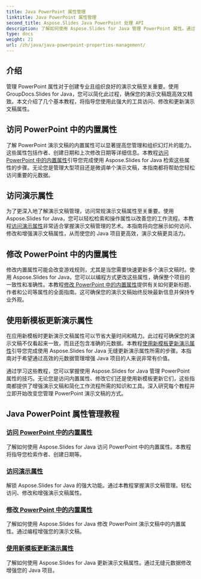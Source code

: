 ```yaml
---
title: Java PowerPoint 属性管理
linktitle: Java PowerPoint 属性管理
second_title: Aspose.Slides Java PowerPoint 处理 API
description: 了解如何使用 Aspose.Slides for Java 管理 PowerPoint 属性。通过我们全面的教程轻松访问、修改和更新属性。
type: docs
weight: 21
url: /zh/java/java-powerpoint-properties-management/
---
```


## 介绍

管理 PowerPoint 属性对于创建专业且组织良好的演示文稿至关重要。使用 GroupDocs.Slides for Java，您可以简化此过程，确保您的演示文稿既高效又精致。本文介绍了几个基本教程，将指导您使用此强大的工具访问、修改和更新演示文稿属性。

## 访问 PowerPoint 中的内置属性

了解 PowerPoint 演示文稿的内置属性可以显著提高您管理和组织幻灯片的能力。这些属性包括作者、创建日期和上次修改日期等详细信息。本教程[访问 PowerPoint 中的内置属性](./access-built-in-properties-powerpoint/)引导您完成使用 Aspose.Slides for Java 检索这些属性的步骤。无论您是管理大型项目还是微调单个演示文稿，本指南都将帮助您轻松访问重要的元数据。

## 访问演示属性

为了更深入地了解演示文稿管理，访问常规演示文稿属性至关重要。使用 Aspose.Slides for Java，您可以轻松检索和操作属性以改善您的工作流程。本教程[访问演示属性](./access-presentation-properties/)非常适合掌握演示文稿管理的艺术。本指南将向您展示如何访问、修改和增强演示文稿属性，从而使您的 Java 项目更高效，演示文稿更具活力。

## 修改 PowerPoint 中的内置属性

修改内置属性可能会改变游戏规则，尤其是当您需要快速更新多个演示文稿时。使用 Aspose.Slides for Java，您可以以编程方式更改这些属性，确保整个项目的一致性和准确性。本教程[修改 PowerPoint 中的内置属性](./modify-built-in-properties-powerpoint/)提供有关如何更新标题、作者和公司等属性的全面指南。这可确保您的演示文稿始终反映最新信息并保持专业外观。

## 使用新模板更新演示属性

在应用新模板时更新演示文稿属性可以节省大量时间和精力。此过程可确保您的演示文稿不仅看起来一致，而且还包含准确的元数据。本教程[使用新模板更新演示属性](./update-presentation-properties-new-template/)引导您完成使用 Aspose.Slides for Java 无缝更新演示属性所需的步骤。本指南对于希望通过高效的元数据管理增强 Java 项目的人来说非常有价值。

通过学习这些教程，您可以掌握使用 Aspose.Slides for Java 管理 PowerPoint 属性的技巧。无论您是访问内置属性、修改它们还是使用新模板更新它们，这些指南都提供了增强演示文稿和简化工作流程所需的知识和工具。深入研究每个教程并立即开始改变您管理 PowerPoint 演示文稿的方式。
## Java PowerPoint 属性管理教程
### [访问 PowerPoint 中的内置属性](./access-built-in-properties-powerpoint/)
了解如何使用 Aspose.Slides for Java 访问 PowerPoint 中的内置属性。本教程将指导您检索作者、创建日期等。
### [访问演示属性](./access-presentation-properties/)
解锁 Aspose.Slides for Java 的强大功能。通过本教程掌握演示文稿管理。轻松访问、修改和增强演示文稿属性。
### [修改 PowerPoint 中的内置属性](./modify-built-in-properties-powerpoint/)
了解如何使用 Aspose.Slides for Java 修改 PowerPoint 演示文稿中的内置属性。通过编程增强您的演示文稿。
### [使用新模板更新演示属性](./update-presentation-properties-new-template/)
了解如何使用 Aspose.Slides for Java 更新演示文稿属性。通过无缝元数据修改增强您的 Java 项目。